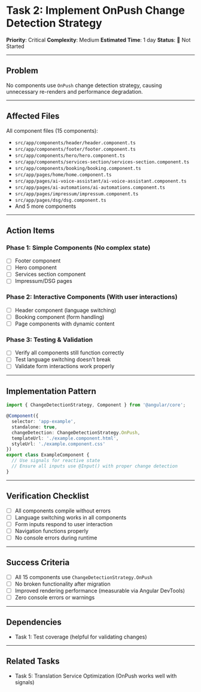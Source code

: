 # Task 2: Implement OnPush Change Detection Strategy

**Priority**: Critical
**Complexity**: Medium
**Estimated Time**: 1 day
**Status**: 🔴 Not Started

---

## Problem

No components use `OnPush` change detection strategy, causing unnecessary re-renders and performance degradation.

---

## Affected Files

All component files (15 components):
- `src/app/components/header/header.component.ts`
- `src/app/components/footer/footer.component.ts`
- `src/app/components/hero/hero.component.ts`
- `src/app/components/services-section/services-section.component.ts`
- `src/app/components/booking/booking.component.ts`
- `src/app/pages/home/home.component.ts`
- `src/app/pages/ai-voice-assistant/ai-voice-assistant.component.ts`
- `src/app/pages/ai-automations/ai-automations.component.ts`
- `src/app/pages/impressum/impressum.component.ts`
- `src/app/pages/dsg/dsg.component.ts`
- And 5 more components

---

## Action Items

### Phase 1: Simple Components (No complex state)

- [ ] Footer component
- [ ] Hero component
- [ ] Services section component
- [ ] Impressum/DSG pages

### Phase 2: Interactive Components (With user interactions)

- [ ] Header component (language switching)
- [ ] Booking component (form handling)
- [ ] Page components with dynamic content

### Phase 3: Testing & Validation

- [ ] Verify all components still function correctly
- [ ] Test language switching doesn't break
- [ ] Validate form interactions work properly

---

## Implementation Pattern

```typescript
import { ChangeDetectionStrategy, Component } from '@angular/core';

@Component({
  selector: 'app-example',
  standalone: true,
  changeDetection: ChangeDetectionStrategy.OnPush,
  templateUrl: './example.component.html',
  styleUrl: './example.component.css'
})
export class ExampleComponent {
  // Use signals for reactive state
  // Ensure all inputs use @Input() with proper change detection
}
```

---

## Verification Checklist

- [ ] All components compile without errors
- [ ] Language switching works in all components
- [ ] Form inputs respond to user interaction
- [ ] Navigation functions properly
- [ ] No console errors during runtime

---

## Success Criteria

- [ ] All 15 components use `ChangeDetectionStrategy.OnPush`
- [ ] No broken functionality after migration
- [ ] Improved rendering performance (measurable via Angular DevTools)
- [ ] Zero console errors or warnings

---

## Dependencies

- Task 1: Test coverage (helpful for validating changes)

---

## Related Tasks

- Task 5: Translation Service Optimization (OnPush works well with signals)
